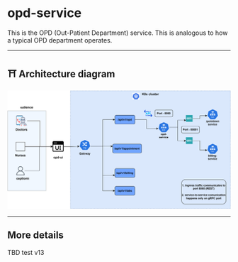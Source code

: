 # opd-service

This is the OPD (Out-Patient Department) service. This is analogous to how a typical OPD department operates.

---

## ⛩️ Architecture diagram
![opd-service-diagram](../../docs/opd-service-diagram.svg)

---

## More details

TBD test v13
